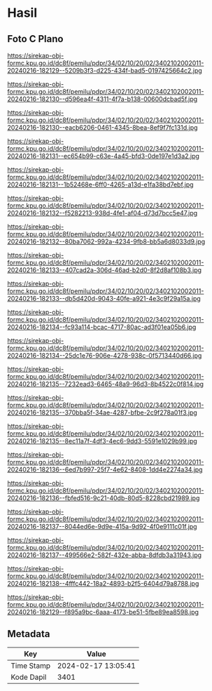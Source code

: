 # Hasil

## Foto C Plano

https://sirekap-obj-formc.kpu.go.id/dc8f/pemilu/pdpr/34/02/10/20/02/3402102002011-20240216-182129--5209b3f3-d225-434f-bad5-0197425664c2.jpg

https://sirekap-obj-formc.kpu.go.id/dc8f/pemilu/pdpr/34/02/10/20/02/3402102002011-20240216-182130--d596ea4f-4311-4f7a-b138-00600dcbad5f.jpg

https://sirekap-obj-formc.kpu.go.id/dc8f/pemilu/pdpr/34/02/10/20/02/3402102002011-20240216-182130--eacb6206-0461-4345-8bea-8ef9f7fc131d.jpg

https://sirekap-obj-formc.kpu.go.id/dc8f/pemilu/pdpr/34/02/10/20/02/3402102002011-20240216-182131--ec654b99-c63e-4a45-bfd3-0de197e1d3a2.jpg

https://sirekap-obj-formc.kpu.go.id/dc8f/pemilu/pdpr/34/02/10/20/02/3402102002011-20240216-182131--1b52468e-6ff0-4265-a13d-e1fa38bd7ebf.jpg

https://sirekap-obj-formc.kpu.go.id/dc8f/pemilu/pdpr/34/02/10/20/02/3402102002011-20240216-182132--f5282213-938d-4fe1-af04-d73d7bcc5e47.jpg

https://sirekap-obj-formc.kpu.go.id/dc8f/pemilu/pdpr/34/02/10/20/02/3402102002011-20240216-182132--80ba7062-992a-4234-9fb8-bb5a6d8033d9.jpg

https://sirekap-obj-formc.kpu.go.id/dc8f/pemilu/pdpr/34/02/10/20/02/3402102002011-20240216-182133--407cad2a-306d-46ad-b2d0-8f2d8af108b3.jpg

https://sirekap-obj-formc.kpu.go.id/dc8f/pemilu/pdpr/34/02/10/20/02/3402102002011-20240216-182133--db5d420d-9043-40fe-a921-4e3c9f29a15a.jpg

https://sirekap-obj-formc.kpu.go.id/dc8f/pemilu/pdpr/34/02/10/20/02/3402102002011-20240216-182134--fc93a114-bcac-4717-80ac-ad3f01ea05b6.jpg

https://sirekap-obj-formc.kpu.go.id/dc8f/pemilu/pdpr/34/02/10/20/02/3402102002011-20240216-182134--25dc1e76-906e-4278-938c-0f5713440d66.jpg

https://sirekap-obj-formc.kpu.go.id/dc8f/pemilu/pdpr/34/02/10/20/02/3402102002011-20240216-182135--7232ead3-6465-48a9-96d3-8b4522c0f814.jpg

https://sirekap-obj-formc.kpu.go.id/dc8f/pemilu/pdpr/34/02/10/20/02/3402102002011-20240216-182135--370bba5f-34ae-4287-bfbe-2c9f278a01f3.jpg

https://sirekap-obj-formc.kpu.go.id/dc8f/pemilu/pdpr/34/02/10/20/02/3402102002011-20240216-182135--8ec11a7f-4df3-4ec6-9dd3-5591e1029b99.jpg

https://sirekap-obj-formc.kpu.go.id/dc8f/pemilu/pdpr/34/02/10/20/02/3402102002011-20240216-182136--6ed7b997-25f7-4e62-8408-1dd4e2274a34.jpg

https://sirekap-obj-formc.kpu.go.id/dc8f/pemilu/pdpr/34/02/10/20/02/3402102002011-20240216-182136--fbfed516-9c21-40db-80d5-8228cbd21989.jpg

https://sirekap-obj-formc.kpu.go.id/dc8f/pemilu/pdpr/34/02/10/20/02/3402102002011-20240216-182137--8044ed6e-9d9e-415a-9d92-4f0e9111c01f.jpg

https://sirekap-obj-formc.kpu.go.id/dc8f/pemilu/pdpr/34/02/10/20/02/3402102002011-20240216-182137--499566e2-582f-432e-abba-8dfdb3a31943.jpg

https://sirekap-obj-formc.kpu.go.id/dc8f/pemilu/pdpr/34/02/10/20/02/3402102002011-20240216-182138--4fffc442-18a2-4893-b2f5-6404d79a8788.jpg

https://sirekap-obj-formc.kpu.go.id/dc8f/pemilu/pdpr/34/02/10/20/02/3402102002011-20240216-182129--f895a9bc-6aaa-4173-be51-5fbe89ea8598.jpg


## Metadata

| Key        | Value               |
| ---------- | ------------------- |
| Time Stamp | 2024-02-17 13:05:41 |
| Kode Dapil | 3401                |



